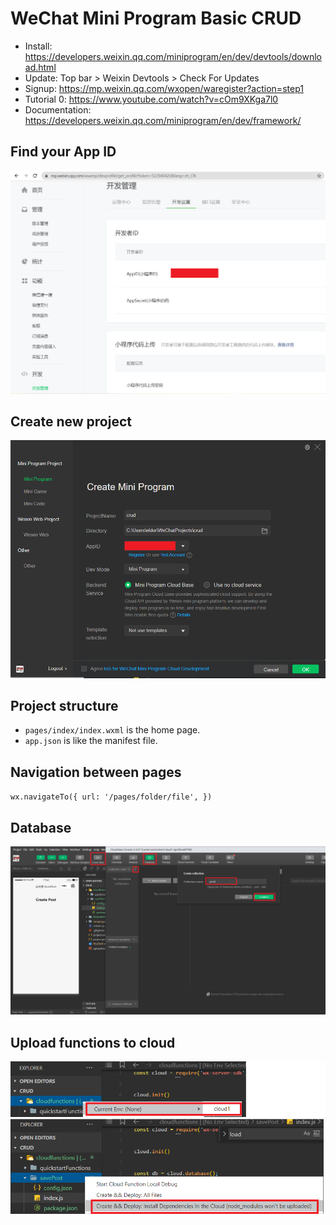 # WeChat Mini Program Basic CRUD

- Install: https://developers.weixin.qq.com/miniprogram/en/dev/devtools/download.html
- Update: Top bar > Weixin Devtools > Check For Updates
- Signup: https://mp.weixin.qq.com/wxopen/waregister?action=step1
- Tutorial 0: https://www.youtube.com/watch?v=cOm9XKga7l0
- Documentation: https://developers.weixin.qq.com/miniprogram/en/dev/framework/

## Find your App ID

![](/Illustrations/app_id.PNG)

## Create new project

![](/Illustrations/create_project.PNG)

## Project structure

- `pages/index/index.wxml` is the home page.
- `app.json` is like the manifest file.

## Navigation between pages

`wx.navigateTo({ url: '/pages/folder/file', })`

## Database

![](/Illustrations/db.PNG)

## Upload functions to cloud

![](/Illustrations/upload_cloud_functions.PNG)
